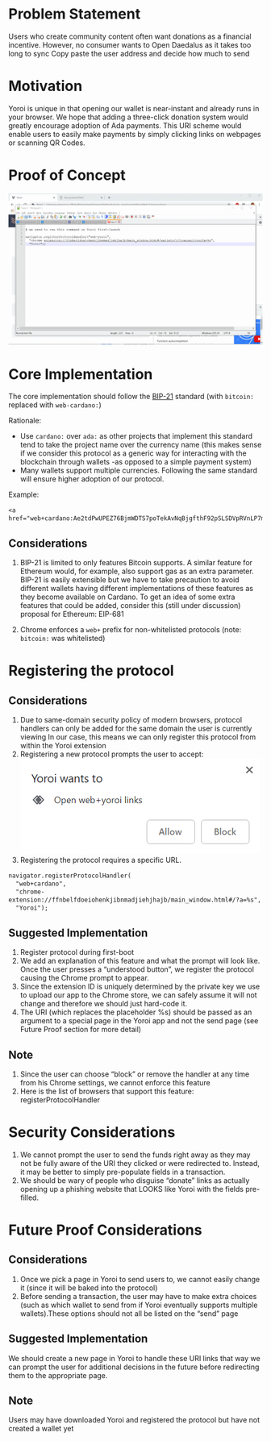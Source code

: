 # Problem Statement

Users who create community content often want donations as a financial incentive. However, no consumer wants to
Open Daedalus as it takes too long to sync
Copy paste the user address and decide how much to send

# Motivation

Yoroi is unique in that opening our wallet is near-instant and already runs in
your browser. We hope that adding a three-click donation system would greatly
encourage adoption of Ada payments. This URI scheme would enable users to easily
make payments by simply clicking links on webpages or scanning QR Codes.

# Proof of Concept

![proof of concept](../images/image1.gif)

# Core Implementation

The core implementation should follow the [BIP-21](https://github.com/bitcoin/bips/blob/master/bip-0021.mediawiki) standard (with `bitcoin:` replaced with `web-cardano:`)

Rationale:
- Use `cardano:` over `ada:` as other projects that implement this standard tend
to take the project name over the currency name (this makes sense if we consider this protocol as a generic way for interacting with the blockchain through wallets -as opposed to a simple payment system)
- Many wallets support multiple currencies. Following the same standard will ensure higher adoption of our protocol.

Example:
```
<a href="web+cardano:Ae2tdPwUPEZ76BjmWDTS7poTekAvNqBjgfthF92pSLSDVpRVnLP7meaFhVd">Donate</a>
```
## Considerations

1. BIP-21 is limited to only features Bitcoin supports. A similar feature for Ethereum would, for example, also support gas as an extra parameter. BIP-21 is easily extensible but we have to take precaution to avoid different wallets having different implementations of these features as they become available on Cardano. To get an idea of some extra features that could be added, consider this (still under discussion) proposal for Ethereum: EIP-681

2. Chrome enforces a `web+` prefix for non-whitelisted protocols (note: `bitcoin:` was whitelisted)

# Registering the protocol

## Considerations

1. Due to same-domain security policy of modern browsers, protocol handlers can only be added for the same domain the user is currently viewing
In our case, this means we can only register this protocol from within the Yoroi extension
2. Registering a new protocol prompts the user to accept:
  ![permission dialog](../images/image2.png)
3. Registering the protocol requires a specific URL.
```
navigator.registerProtocolHandler(
  "web+cardano",
  "chrome-extension://ffnbelfdoeiohenkjibnmadjiehjhajb/main_window.html#/?a=%s",
  "Yoroi");
```
## Suggested Implementation

1. Register protocol during first-boot
2. We add an explanation of this feature and what the prompt will look like. Once the user presses a “understood button”, we register the protocol causing the Chrome prompt to appear.
3. Since the extension ID is uniquely determined by the private key we use to upload our app to the Chrome store, we can safely assume it will not change and therefore we should just hard-code it.
4. The URI (which replaces the placeholder %s) should be passed as an argument to a special page in the Yoroi app and not the send page (see Future Proof section for more detail)

## Note

1. Since the user can choose “block” or remove the handler at any time from his Chrome settings, we cannot enforce this feature
2. Here is the list of browsers that support this feature: registerProtocolHandler

# Security Considerations

1. We cannot prompt the user to send the funds right away as they may not be fully aware of the URI they clicked or were redirected to. Instead, it may be better to simply pre-populate fields in a transaction.
2. We should be wary of people who disguise “donate” links as actually opening up a phishing website that LOOKS like Yoroi with the fields pre-filled.

# Future Proof Considerations

## Considerations

1. Once we pick a page in Yoroi to send users to, we cannot easily change it (since it will be baked into the protocol)
2. Before sending a transaction, the user may have to make extra choices (such as which wallet to send from if Yoroi eventually supports multiple wallets).These options should not all be listed on the “send” page

## Suggested Implementation
We should create a new page in Yoroi to handle these URI links that way we can prompt the user for additional decisions in the future before redirecting them to the appropriate page.

## Note
Users may have downloaded Yoroi and registered the protocol but have not created a wallet yet
